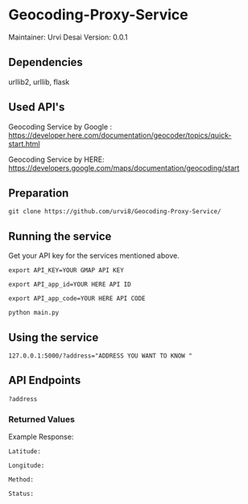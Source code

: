 # Geocoding-Proxy-Service
Maintainer: Urvi Desai
Version: 0.0.1

## Dependencies
urllib2, urllib, flask

## Used API's

Geocoding Service by Google : <https://developer.here.com/documentation/geocoder/topics/quick-start.html>

Geocoding Service by HERE: <https://developers.google.com/maps/documentation/geocoding/start>

## Preparation
```git clone https://github.com/urvi8/Geocoding-Proxy-Service/```

## Running the service 

Get your API key for the services mentioned above. 

```export API_KEY=YOUR GMAP API KEY```

```export API_app_id=YOUR HERE API ID```

```export API_app_code=YOUR HERE API CODE```

```python main.py``` 

## Using the service
```127.0.0.1:5000/?address="ADDRESS YOU WANT TO KNOW "```

## API Endpoints
```?address```

### Returned Values

Example Response: 

```Latitude: ```

```Longitude: ```

```Method:  ```

```Status:  ```
